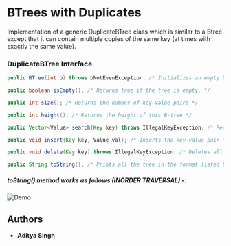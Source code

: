 # BTrees with Duplicates

Implementation of a generic DuplicateBTree class which is similar to a Btree except that it can contain multiple copies of the
same key (at times with exactly the same value).

###  DuplicateBTree Interface

```java
public BTree(int b) throws bNotEvenException; /* Initializes an empty b-tree. Assume b is even. */

public boolean isEmpty(); /* Returns true if the tree is empty. */

public int size(); /* Returns the number of key-value pairs */

public int height(); /* Returns the height of this B-tree */

public Vector<Value> search(Key key) throws IllegalKeyException; /* Returns all values associated with a given key in a vector */

public void insert(Key key, Value val); /* Inserts the key-value pair */

public void delete(Key key) throws IllegalKeyException; /* Deletes all occurrences of key */

public String toString(); /* Prints all the tree in the format listed below */
```

##### toString() method works as follows (INORDER TRAVERSAL) -:
![Demo](https://user-images.githubusercontent.com/26283007/32026270-47d34e24-ba01-11e7-90ae-2b43ec72d5ed.png)

## Authors

* **Aditya Singh** 


